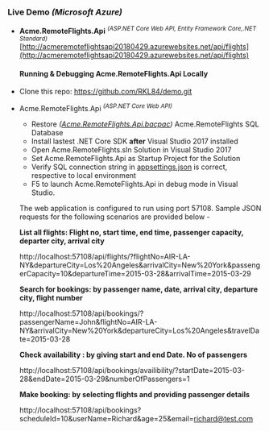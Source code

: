 ### Live Demo _(Microsoft Azure)_ ###

* **Acme.RemoteFlights.Api** <sup>_(ASP.NET Core Web API, Entity Framework Core,.NET Standard)</sup>_  
  [http://acmeremoteflightsapi20180429.azurewebsites.net/api/flights](http://acmeremoteflightsapi20180429.azurewebsites.net/api/flights)
  
  #### Running & Debugging Acme.RemoteFlights.Api Locally ####
* Clone this repo: https://github.com/RKL84/demo.git 
* Acme.RemoteFlights.Api *<sup>(ASP.NET Core Web API)</sup>*
  * Restore *([Acme.RemoteFlights.Api.bacpac](https://github.com/RKL84/demo/blob/master/Acme.RemoteFlights.Database/Sql))* Acme.RemoteFlights SQL Database
  * Install lastest .NET Core SDK **after** Visual Studio 2017 installed
  * Open Acme.RemoteFlights.sln Solution in Visual Studio 2017
  * Set Acme.RemoteFlights.Api as Startup Project for the Solution
  * Verify SQL connection string in [appsettings.json](https://github.com/RKL84/demo/blob/master/Acme.RemoteFlights.Api/appsettings.Development.json#L16) is correct, respective to local environment
  * F5 to launch Acme.RemoteFlights.Api in debug mode in Visual Studio. 
  
  The web application is configured to run using port 57108.
  Sample JSON requests for the following scenarios are provided below -  
  
   **List all flights: Flight no, start time, end time, passenger capacity, departer city, arrival city** 
  
  http://localhost:57108/api/flights/?flightNo=AIR-LA-NY&departureCity=Los%20Angeles&arrivalCity=New%20York&passengerCapacity=10&departureTime=2015-03-28&arrivalTime=2015-03-29
 
  **Search for bookings:  by passenger name, date, arrival city, departure city, flight number** 
   
  http://localhost:57108/api/bookings/?passengerName=John&flightNo=AIR-LA-NY&arrivalCity=New%20York&departureCity=Los%20Angeles&travelDate=2015-03-28
  
  **Check availability : by giving start and end Date. No of passengers** 
  
  http://localhost:57108/api/bookings/availibility/?startDate=2015-03-28&endDate=2015-03-29&numberOfPassengers=1
 
  **Make booking: by selecting flights and providing passenger details** 
  
  http://localhost:57108/api/bookings?scheduleId=10&userName=Richard&age=25&email=richard@test.com




